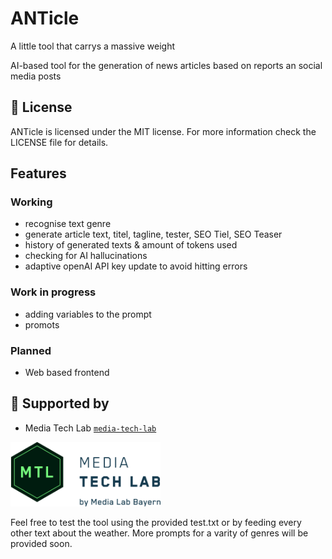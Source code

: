 # ANTicle
A little tool that carrys a massive weight


AI-based tool for the generation of news articles based on reports an social media posts


## 📘 License

ANTicle is licensed under the MIT license. For more information check the LICENSE file for details.

## Features

### Working

- recognise text genre
- generate article text, titel, tagline, tester, SEO Tiel, SEO Teaser
- history of generated texts & amount of tokens used
- checking for AI hallucinations
- adaptive openAI API key update to avoid hitting errors
  
### Work in progress

- adding variables to the prompt
- promots

### Planned

- Web based frontend


## 🙏 Supported by

- Media Tech Lab [`media-tech-lab`](https://github.com/media-tech-lab)

<a href="https://www.media-lab.de/en/programs/media-tech-lab">
    <img src="https://raw.githubusercontent.com/media-tech-lab/.github/main/assets/mtl-powered-by.png" width="240" title="Media Tech Lab powered by logo">
</a>

Feel free to test the tool using the provided test.txt or by feeding every other text about the weather. More prompts for a varity of genres will be provided soon.

